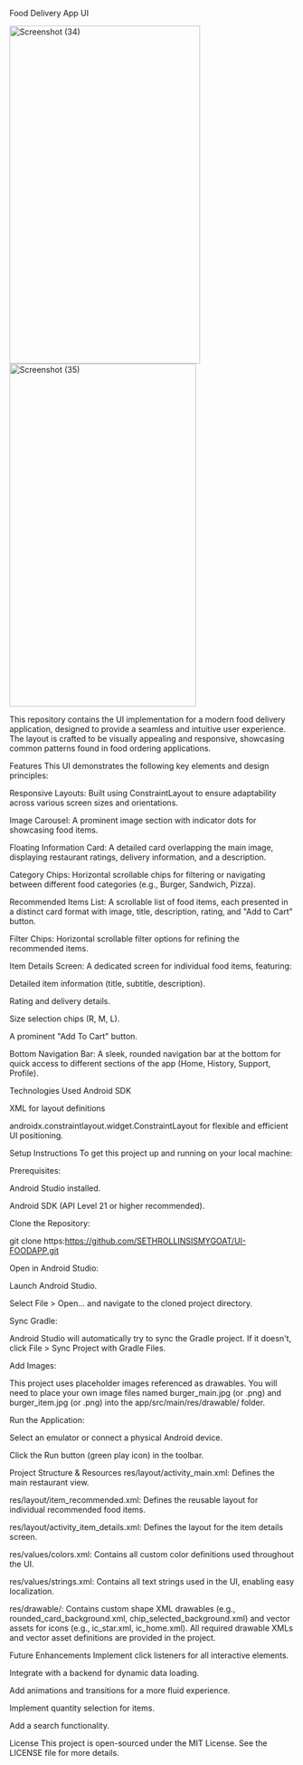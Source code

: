 Food Delivery App UI

<img width="337" height="596" alt="Screenshot (34)" src="https://github.com/user-attachments/assets/e4d38a78-14be-497f-b29f-e7422b311884" />
<img width="330" height="605" alt="Screenshot (35)" src="https://github.com/user-attachments/assets/d1ad08bc-81d0-49fb-a6c6-22b9d48ff05a" />

This repository contains the UI implementation for a modern food delivery application, designed to provide a seamless and intuitive user experience. The layout is crafted to be visually appealing and responsive, showcasing common patterns found in food ordering applications.

Features
This UI demonstrates the following key elements and design principles:

Responsive Layouts: Built using ConstraintLayout to ensure adaptability across various screen sizes and orientations.

Image Carousel: A prominent image section with indicator dots for showcasing food items.

Floating Information Card: A detailed card overlapping the main image, displaying restaurant ratings, delivery information, and a description.

Category Chips: Horizontal scrollable chips for filtering or navigating between different food categories (e.g., Burger, Sandwich, Pizza).

Recommended Items List: A scrollable list of food items, each presented in a distinct card format with image, title, description, rating, and "Add to Cart" button.

Filter Chips: Horizontal scrollable filter options for refining the recommended items.

Item Details Screen: A dedicated screen for individual food items, featuring:

Detailed item information (title, subtitle, description).

Rating and delivery details.

Size selection chips (R, M, L).

A prominent "Add To Cart" button.

Bottom Navigation Bar: A sleek, rounded navigation bar at the bottom for quick access to different sections of the app (Home, History, Support, Profile).

Technologies Used
Android SDK

XML for layout definitions

androidx.constraintlayout.widget.ConstraintLayout for flexible and efficient UI positioning.

Setup Instructions
To get this project up and running on your local machine:

Prerequisites:

Android Studio installed.

Android SDK (API Level 21 or higher recommended).

Clone the Repository:

git clone https:https://github.com/SETHROLLINSISMYGOAT/UI-FOODAPP.git

Open in Android Studio:

Launch Android Studio.

Select File > Open... and navigate to the cloned project directory.

Sync Gradle:

Android Studio will automatically try to sync the Gradle project. If it doesn't, click File > Sync Project with Gradle Files.

Add Images:

This project uses placeholder images referenced as drawables. You will need to place your own image files named burger_main.jpg (or .png) and burger_item.jpg (or .png) into the app/src/main/res/drawable/ folder.

Run the Application:

Select an emulator or connect a physical Android device.

Click the Run button (green play icon) in the toolbar.

Project Structure & Resources
res/layout/activity_main.xml: Defines the main restaurant view.

res/layout/item_recommended.xml: Defines the reusable layout for individual recommended food items.

res/layout/activity_item_details.xml: Defines the layout for the item details screen.

res/values/colors.xml: Contains all custom color definitions used throughout the UI.

res/values/strings.xml: Contains all text strings used in the UI, enabling easy localization.

res/drawable/: Contains custom shape XML drawables (e.g., rounded_card_background.xml, chip_selected_background.xml) and vector assets for icons (e.g., ic_star.xml, ic_home.xml). All required drawable XMLs and vector asset definitions are provided in the project.

Future Enhancements
Implement click listeners for all interactive elements.

Integrate with a backend for dynamic data loading.

Add animations and transitions for a more fluid experience.

Implement quantity selection for items.

Add a search functionality.

License
This project is open-sourced under the MIT License. See the LICENSE file for more details.
